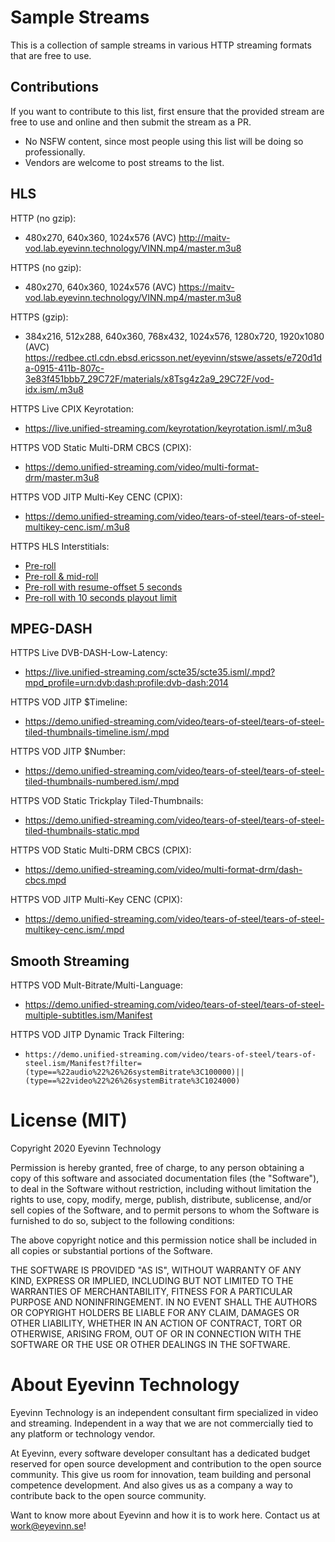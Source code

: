 # Sample Streams

This is a collection of sample streams in various HTTP streaming formats that are free to use.

## Contributions

If you want to contribute to this list, first ensure that the provided stream are free to use and online and then submit the stream as a PR.

- No NSFW content, since most people using this list will be doing so professionally.
- Vendors are welcome to post streams to the list.

## HLS

HTTP (no gzip):
- 480x270, 640x360, 1024x576 (AVC) http://maitv-vod.lab.eyevinn.technology/VINN.mp4/master.m3u8

HTTPS (no gzip):
- 480x270, 640x360, 1024x576 (AVC) https://maitv-vod.lab.eyevinn.technology/VINN.mp4/master.m3u8

HTTPS (gzip):
- 384x216, 512x288, 640x360, 768x432, 1024x576, 1280x720, 1920x1080 (AVC) https://redbee.ctl.cdn.ebsd.ericsson.net/eyevinn/stswe/assets/e720d1da-0915-411b-807c-3e83f451bbb7_29C72F/materials/x8Tsg4z2a9_29C72F/vod-idx.ism/.m3u8

HTTPS Live CPIX Keyrotation:
- https://live.unified-streaming.com/keyrotation/keyrotation.isml/.m3u8

HTTPS VOD Static Multi-DRM CBCS (CPIX):
- https://demo.unified-streaming.com/video/multi-format-drm/master.m3u8

HTTPS VOD JITP Multi-Key CENC (CPIX):
- https://demo.unified-streaming.com/video/tears-of-steel/tears-of-steel-multikey-cenc.ism/.m3u8

HTTPS HLS Interstitials:
- [Pre-roll](https://lambda-ssl.eyevinn.technology/stitch/master.m3u8?payload=ewogICAgICAidXJpIjogImh0dHBzOi8vbWFpdHYtdm9kLmxhYi5leWV2aW5uLnRlY2hub2xvZ3kvVklOTi5tcDQvbWFzdGVyLm0zdTgiLAogICAgICAiYnJlYWtzIjogWwogICAgICAgIHsgInBvcyI6IDAsICJkdXJhdGlvbiI6IDE1MDAwLCAidXJsIjogImh0dHBzOi8vbWFpdHYtdm9kLmxhYi5leWV2aW5uLnRlY2hub2xvZ3kvYWRzL2Fwb3RlYS0xNXMubXA0L21hc3Rlci5tM3U4IiB9CiAgICAgIF0KfQ==&i=1)
- [Pre-roll & mid-roll](https://lambda-ssl.eyevinn.technology/stitch/master.m3u8?payload=ewogICAgICAidXJpIjogImh0dHBzOi8vbWFpdHYtdm9kLmxhYi5leWV2aW5uLnRlY2hub2xvZ3kvVklOTi5tcDQvbWFzdGVyLm0zdTgiLAogICAgICAiYnJlYWtzIjogWwogICAgICAgIHsgInBvcyI6IDAsICJkdXJhdGlvbiI6IDE1MDAwLCAidXJsIjogImh0dHBzOi8vbWFpdHYtdm9kLmxhYi5leWV2aW5uLnRlY2hub2xvZ3kvYWRzL2Fwb3RlYS0xNXMubXA0L21hc3Rlci5tM3U4IiB9LAogICAgICAgIHsgInBvcyI6IDU1MDAwLCAiZHVyYXRpb24iOiAxNTAwMCwgInVybCI6ICJodHRwczovL21haXR2LXZvZC5sYWIuZXlldmlubi50ZWNobm9sb2d5L2Fkcy9hcG90ZWEtMTVzLm1wNC9tYXN0ZXIubTN1OCIgfQogICAgICBdCn0=&i=1)
- [Pre-roll with resume-offset 5 seconds](https://lambda-ssl.eyevinn.technology/stitch/master.m3u8?payload=ewogICAgICAidXJpIjogImh0dHBzOi8vbWFpdHYtdm9kLmxhYi5leWV2aW5uLnRlY2hub2xvZ3kvVklOTi5tcDQvbWFzdGVyLm0zdTgiLAogICAgICAiYnJlYWtzIjogWwogICAgICAgIHsgInBvcyI6IDAsICJybyI6IDUwMDAsICJkdXJhdGlvbiI6IDE1MDAwLCAidXJsIjogImh0dHBzOi8vbWFpdHYtdm9kLmxhYi5leWV2aW5uLnRlY2hub2xvZ3kvYWRzL2Fwb3RlYS0xNXMubXA0L21hc3Rlci5tM3U4IiB9CiAgICAgIF0KfQ==&i=1)
- [Pre-roll with 10 seconds playout limit](https://lambda-ssl.eyevinn.technology/stitch/master.m3u8?payload=ewogICAgICAidXJpIjogImh0dHBzOi8vbWFpdHYtdm9kLmxhYi5leWV2aW5uLnRlY2hub2xvZ3kvVklOTi5tcDQvbWFzdGVyLm0zdTgiLAogICAgICAiYnJlYWtzIjogWwogICAgICAgIHsgInBvcyI6IDAsICJwb2wiOiAxMDAwMCwgImR1cmF0aW9uIjogMTUwMDAsICJ1cmwiOiAiaHR0cHM6Ly9tYWl0di12b2QubGFiLmV5ZXZpbm4udGVjaG5vbG9neS9hZHMvYXBvdGVhLTE1cy5tcDQvbWFzdGVyLm0zdTgiIH0KICAgICAgXQp9&i=1)

## MPEG-DASH
HTTPS Live DVB-DASH-Low-Latency:
- https://live.unified-streaming.com/scte35/scte35.isml/.mpd?mpd_profile=urn:dvb:dash:profile:dvb-dash:2014

HTTPS VOD JITP $Timeline:
- https://demo.unified-streaming.com/video/tears-of-steel/tears-of-steel-tiled-thumbnails-timeline.ism/.mpd

HTTPS VOD JITP $Number:
- https://demo.unified-streaming.com/video/tears-of-steel/tears-of-steel-tiled-thumbnails-numbered.ism/.mpd

HTTPS VOD Static Trickplay Tiled-Thumbnails:
- https://demo.unified-streaming.com/video/tears-of-steel/tears-of-steel-tiled-thumbnails-static.mpd

HTTPS VOD Static Multi-DRM CBCS (CPIX):
- https://demo.unified-streaming.com/video/multi-format-drm/dash-cbcs.mpd

HTTPS VOD JITP Multi-Key CENC (CPIX):
- https://demo.unified-streaming.com/video/tears-of-steel/tears-of-steel-multikey-cenc.ism/.mpd

## Smooth Streaming
HTTPS VOD Mult-Bitrate/Multi-Language:
- https://demo.unified-streaming.com/video/tears-of-steel/tears-of-steel-multiple-subtitles.ism/Manifest

HTTPS VOD JITP Dynamic Track Filtering:
- `https://demo.unified-streaming.com/video/tears-of-steel/tears-of-steel.ism/Manifest?filter=(type==%22audio%22%26%26systemBitrate%3C100000)||(type==%22video%22%26%26systemBitrate%3C1024000)`

# License (MIT)

Copyright 2020 Eyevinn Technology

Permission is hereby granted, free of charge, to any person obtaining a copy of this software and associated documentation files (the "Software"), to deal in the Software without restriction, including without limitation the rights to use, copy, modify, merge, publish, distribute, sublicense, and/or sell copies of the Software, and to permit persons to whom the Software is furnished to do so, subject to the following conditions:

The above copyright notice and this permission notice shall be included in all copies or substantial portions of the Software.

THE SOFTWARE IS PROVIDED "AS IS", WITHOUT WARRANTY OF ANY KIND, EXPRESS OR IMPLIED, INCLUDING BUT NOT LIMITED TO THE WARRANTIES OF MERCHANTABILITY, FITNESS FOR A PARTICULAR PURPOSE AND NONINFRINGEMENT. IN NO EVENT SHALL THE AUTHORS OR COPYRIGHT HOLDERS BE LIABLE FOR ANY CLAIM, DAMAGES OR OTHER LIABILITY, WHETHER IN AN ACTION OF CONTRACT, TORT OR OTHERWISE, ARISING FROM, OUT OF OR IN CONNECTION WITH THE SOFTWARE OR THE USE OR OTHER DEALINGS IN THE SOFTWARE.

# About Eyevinn Technology

Eyevinn Technology is an independent consultant firm specialized in video and streaming. Independent in a way that we are not commercially tied to any platform or technology vendor.

At Eyevinn, every software developer consultant has a dedicated budget reserved for open source development and contribution to the open source community. This give us room for innovation, team building and personal competence development. And also gives us as a company a way to contribute back to the open source community.

Want to know more about Eyevinn and how it is to work here. Contact us at work@eyevinn.se!
